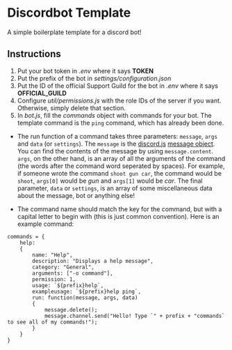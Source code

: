 Discordbot Template
===================
A simple boilerplate template for a discord bot!

Instructions
------------
1) Put your bot token in _.env_ where it says **TOKEN**
2) Put the prefix of the bot in _settings/configuration.json_
3) Put the ID of the official Support Guild for the bot in _.env_ where it says **OFFICIAL_GUILD**
4) Configure _util/permissions.js_ with the role IDs of the server if you want. Otherwise, simply delete that section.
5) In _bot.js_, fill the _commands_ object with commands for your bot. The template command is the `ping` command, which has already been done.

- The run function of a command takes three parameters: `message`, `args` and `data` (or `settings`). The `message` is the [discord.js](https://discord.js.org/#/) [message object](https://discord.js.org/#/docs/main/stable/class/Message). You can find the contents of the message by using `message.content`. `args`, on the other hand, is an array of all the arguments of the command (the words after the command word seperated by spaces). For example, if someone wrote the command `shoot gun car`, the command would be `shoot`, `args[0]` would be _gun_ and `args[1]` would be _car_. The final parameter, `data` or `settings`, is an array of some miscellaneous data about the message, bot or anything else!

- The command name should match the key for the command, but with a capital letter to begin with (this is just common convention). Here is an example command:
```
commands = {
    help:
    {
        name: "Help",
        description: "Displays a help message",
        category: "General",
        arguments: ["-o command"],
        permission: 1,
        usage: `${prefix}help`,
        exampleusage: `${prefix}help ping`,
        run: function(message, args, data)
        {
            message.delete();
            message.channel.send("Hello! Type `" + prefix + "commands` to see all of my commands!");
        }
    }
}
```

